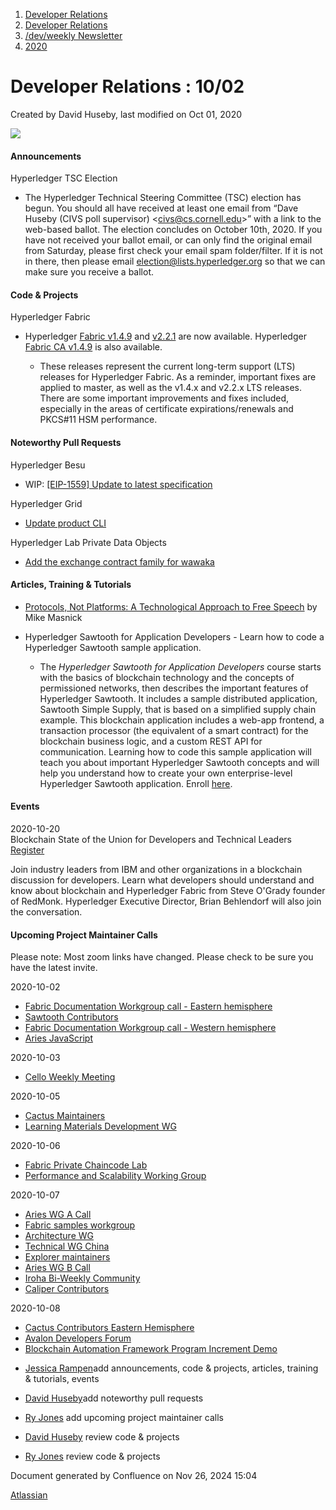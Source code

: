 1. [Developer Relations](index.html)
2. [Developer Relations](Developer-Relations_17170434.html)
3. [/dev/weekly Newsletter](17170445.html)
4. [2020](2020_17170485.html)

# Developer Relations : 10/02

Created by David Huseby, last modified on Oct 01, 2020

![](https://ci5.googleusercontent.com/proxy/MJRSjrctXlb1mME2ABG2bmd6USk_RV1YmMN0IwFTnq8glRSRbLJzh0V5qUIcbOChuHya5NG1I-cT70b6ZaNTwaC4J2E-Hor9uTjrWSCVp0WrYWhNGdQijGkZSxz12C7yGsn43fvqFawLiKE7nw4n6PQZUTM-2lhEnVsqkeEMBLe23PvT=s0-d-e1-ft#http://image.email.thelinuxfoundation.org/lib/fe37157075640475711c73/m/2/0f181714-03b7-4174-9914-2c73127fde89.png)

#### Announcements

Hyperledger TSC Election

- The Hyperledger Technical Steering Committee (TSC) election has begun. You should all have received at least one email from “Dave Huseby (CIVS poll supervisor) &lt;[civs@cs.cornell.edu](mailto:civs@cs.cornell.edu)&gt;” with a link to the web-based ballot. The election concludes on October 10th, 2020. If you have not received your ballot email, or can only find the original email from Saturday, please first check your email spam folder/filter. If it is not in there, then please email [election@lists.hyperledger.org](mailto:election@lists.hyperledger.org) so that we can make sure you receive a ballot.

#### Code &amp; Projects

Hyperledger Fabric 

- Hyperledger [Fabric v1.4.9](https://github.com/hyperledger/fabric/releases/tag/v1.4.9) and [v2.2.1](https://github.com/hyperledger/fabric/releases/tag/v2.2.1) are now available. Hyperledger [Fabric CA v1.4.9](https://github.com/hyperledger/fabric-ca/releases/tag/v1.4.9) is also available.
  
  - These releases represent the current long-term support (LTS) releases for Hyperledger Fabric. As a reminder, important fixes are applied to master, as well as the v1.4.x and v2.2.x LTS releases. There are some important improvements and fixes included, especially in the areas of certificate expirations/renewals and PKCS#11 HSM performance.

#### Noteworthy Pull Requests

Hyperledger Besu

- WIP: [\[EIP-1559\] Update to latest specification](https://github.com/hyperledger/besu/pull/1407)

Hyperledger Grid

- [Update product CLI](https://github.com/hyperledger/grid/pull/354)

Hyperledger Lab Private Data Objects

- [Add the exchange contract family for wawaka](https://github.com/hyperledger-labs/private-data-objects/pull/305)

#### Articles, Training &amp; Tutorials

- [Protocols, Not Platforms: A Technological Approach to Free Speech](https://knightcolumbia.org/content/protocols-not-platforms-a-technological-approach-to-free-speech) by Mike Masnick
- Hyperledger Sawtooth for Application Developers - Learn how to code a Hyperledger Sawtooth sample application.
  
  - The *Hyperledger Sawtooth for Application Developers* course starts with the basics of blockchain technology and the concepts of permissioned networks, then describes the important features of Hyperledger Sawtooth. It includes a sample distributed application, Sawtooth Simple Supply, that is based on a simplified supply chain example. This blockchain application includes a web-app frontend, a transaction processor (the equivalent of a smart contract) for the blockchain business logic, and a custom REST API for communication. Learning how to code this sample application will teach you about important Hyperledger Sawtooth concepts and will help you understand how to create your own enterprise-level Hyperledger Sawtooth application. Enroll [here](https://www.edx.org/course/hyperledger-sawtooth-for-application-developers-2).

#### Events

2020-10-20  
Blockchain State of the Union for Developers and Technical Leaders   
[Register](https://click.email.thelinuxfoundation.org/?qs=f7644cd8d159fbe2c4f6960e06f9a6d3b186121addd82251a847381e170e19e974b11c7177203227c39808422ba1d5729618df53b9eae09a)

Join industry leaders from IBM and other organizations in a blockchain discussion for developers. Learn what developers should understand and know about blockchain and Hyperledger Fabric from Steve O'Grady founder of RedMonk. Hyperledger Executive Director, Brian Behlendorf will also join the conversation.

#### Upcoming Project Maintainer Calls

Please note: Most zoom links have changed. Please check to be sure you have the latest invite.

2020-10-02

- [Fabric Documentation Workgroup call - Eastern hemisphere](https://lists.hyperledger.org/g/fabric/viewevent?repeatid=22053&eventid=879230&calstart=2020-10-01)
- [Sawtooth Contributors](https://lists.hyperledger.org/g/sawtooth/viewevent?repeatid=31304&eventid=930011&calstart=2020-10-02)
- [Fabric Documentation Workgroup call - Western hemisphere](https://lists.hyperledger.org/g/fabric/viewevent?repeatid=21946&eventid=879235&calstart=2020-10-02)
- [Aries JavaScript](https://lists.hyperledger.org/g/aries/viewevent?repeatid=28956&eventid=924670&calstart=2020-10-02)

2020-10-03

- [Cello Weekly Meeting](https://lists.hyperledger.org/g/cello/viewevent?repeatid=20636&eventid=902817&calstart=2020-10-02)

2020-10-05

- [Cactus Maintainers](https://lists.hyperledger.org/g/cactus/viewevent?repeatid=27909&eventid=904927&calstart=2020-10-05)
- [Learning Materials Development WG](https://lists.hyperledger.org/g/learning-materials-development-wg/viewevent?repeatid=22577&eventid=903108&calstart=2020-10-05)

2020-10-06

- [Fabric Private Chaincode Lab](https://lists.hyperledger.org/g/fabric/viewevent?repeatid=22096&eventid=879221&calstart=2020-10-06)
- [Performance and Scalability Working Group](https://lists.hyperledger.org/g/perf-and-scale-wg/viewevent?repeatid=15871&eventid=896664&calstart=2020-10-06)

2020-10-07

- [Aries WG A Call](https://lists.hyperledger.org/g/aries/viewevent?repeatid=21923&eventid=875549&calstart=2020-10-07)
- [Fabric samples workgroup](https://lists.hyperledger.org/g/fabric/viewevent?repeatid=27906&eventid=927204&calstart=2020-10-07)
- [Architecture WG](https://lists.hyperledger.org/g/architecture-wg/viewevent?repeatid=20923&eventid=892598&calstart=2020-10-07)
- [Technical WG China](https://lists.hyperledger.org/g/twg-china/viewevent?repeatid=25673&eventid=924794&calstart=2020-10-06)
- [Explorer maintainers](https://lists.hyperledger.org/g/explorer/viewevent?eventid=929930&calstart=2020-10-07)
- [Aries WG B Call](https://lists.hyperledger.org/g/aries/viewevent?repeatid=21922&eventid=875546&calstart=2020-10-07)
- [Iroha Bi-Weekly Community](https://lists.hyperledger.org/g/iroha/viewevent?repeatid=15869&eventid=925013&calstart=2020-10-07)
- [Caliper Contributors](https://lists.hyperledger.org/g/caliper/viewevent?repeatid=15870&eventid=879061&calstart=2020-10-07)

2020-10-08

- [Cactus Contributors Eastern Hemisphere](https://lists.hyperledger.org/g/cactus/viewevent?repeatid=29073&eventid=904926&calstart=2020-10-08)
- [Avalon Developers Forum](https://lists.hyperledger.org/g/avalon/viewevent?repeatid=30770&eventid=890298&calstart=2020-10-08)
- [Blockchain Automation Framework Program Increment Demo](https://lists.hyperledger.org/g/labs/viewevent?repeatid=24285&eventid=875569&calstart=2020-10-08)

<!--THE END-->

- [Jessica Rampen](https://lf-hyperledger.atlassian.net/wiki/people/5c2e4c479bcfd72df10109cc?ref=confluence)add announcements, code &amp; projects, articles, training &amp; tutorials, events
- [David Huseby](https://lf-hyperledger.atlassian.net/wiki/people/5c81ef6e187e8e0b95b0b1e9?ref=confluence)add noteworthy pull requests
  
- [Ry Jones](https://lf-hyperledger.atlassian.net/wiki/people/557058:078cecfc-fb17-4d9a-8759-b5b74efa6850?ref=confluence) add upcoming project maintainer calls
- [David Huseby](https://lf-hyperledger.atlassian.net/wiki/people/5c81ef6e187e8e0b95b0b1e9?ref=confluence) review code &amp; projects
- [Ry Jones](https://lf-hyperledger.atlassian.net/wiki/people/557058:078cecfc-fb17-4d9a-8759-b5b74efa6850?ref=confluence) review code &amp; projects

Document generated by Confluence on Nov 26, 2024 15:04

[Atlassian](http://www.atlassian.com/)
